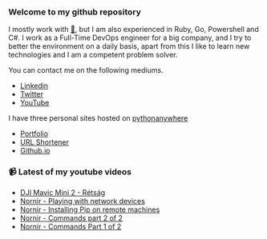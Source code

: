 ### Welcome to my github repository

I mostly work with [:snake:](https://www.python.org/), but I am also experienced in Ruby, Go, Powershell and C#. I work as a Full-Time DevOps engineer for a big company, and I try to better the environment on a daily basis, apart from this I like to learn new technologies and I am a competent problem solver.

You can contact me on the following mediums.
- [Linkedin](https://www.linkedin.com/in/r3ap3rpy)
- [Twitter](https://twitter.com/r3ap3rpy)
- [YouTube](https://www.youtube.com/channel/UC1qkMXH8d2I9DDAtBSeEHqg)

I have three personal sites hosted on [pythonanywhere](https://www.pythonanywhere.com/)
- [Portfolio](http://r3ap3rpy.pythonanywhere.com/)
- [URL Shortener](http://shortenpy.pythonanywhere.com/)
- [Github.io](https://r3ap3rpy.github.io/)

### :video_camera: Latest of my youtube videos
<!-- YOUTUBE:START -->
- [DJI Mavic Mini 2 - Rétság](https://www.youtube.com/watch?v=kt5Z7E9R5nM)
- [Nornir - Playing with network devices](https://www.youtube.com/watch?v=gAXnv7_jGjs)
- [Nornir - Installing Pip on remote machines](https://www.youtube.com/watch?v=1fGAxoOw4m4)
- [Nornir - Commands part 2 of 2](https://www.youtube.com/watch?v=ovpILvu9zN8)
- [Nornir - Commands Part 1 of 2](https://www.youtube.com/watch?v=HseU4KIMvzs)
<!-- YOUTUBE:END -->

